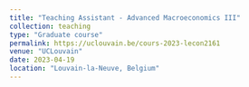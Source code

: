 ```yaml
---
title: "Teaching Assistant - Advanced Macroeconomics III"
collection: teaching
type: "Graduate course"
permalink: https://uclouvain.be/cours-2023-lecon2161
venue: "UCLouvain"
date: 2023-04-19
location: "Louvain-la-Neuve, Belgium"
---
```

